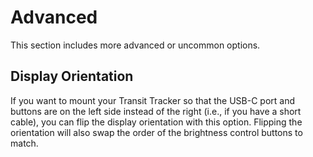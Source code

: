 # Advanced

This section includes more advanced or uncommon options.

## Display Orientation

If you want to mount your Transit Tracker so that the USB-C port and buttons are on the left side instead of the right (i.e., if you have a short cable), you can flip the display orientation with this option. Flipping the orientation will also swap the order of the brightness control buttons to match.